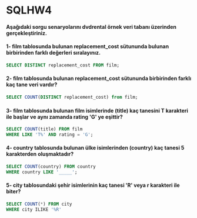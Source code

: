 # SQLHW4

#### Aşağıdaki sorgu senaryolarını dvdrental örnek veri tabanı üzerinden gerçekleştiriniz.

#### 1- film tablosunda bulunan replacement_cost sütununda bulunan birbirinden farklı değerleri sıralayınız.
```SQL
SELECT DISTINCT replacement_cost FROM film;
```

#### 2- film tablosunda bulunan replacement_cost sütununda birbirinden farklı kaç tane veri vardır?
```SQL
SELECT COUNT(DISTINCT replacement_cost) from film;
```

#### 3- film tablosunda bulunan film isimlerinde (title) kaç tanesini T karakteri ile başlar ve aynı zamanda rating 'G' ye eşittir?

```SQL
SELECT COUNT(title) FROM film
WHERE LIKE 'T%' AND rating = 'G';
```
#### 4- country tablosunda bulunan ülke isimlerinden (country) kaç tanesi 5 karakterden oluşmaktadır?

```SQL
SELECT COUNT(country) FROM country
WHERE country LIKE '_____';
```
#### 5- city tablosundaki şehir isimlerinin kaç tanesi 'R' veya r karakteri ile biter?
```SQL
SELECT COUNT(*) FROM city
WHERE city ILIKE '%R'
```
